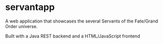 # servantapp
A web application that showcases the several Servants of the Fate/Grand Order universe.

Built with a Java REST backend and a HTML/JavaScript frontend
